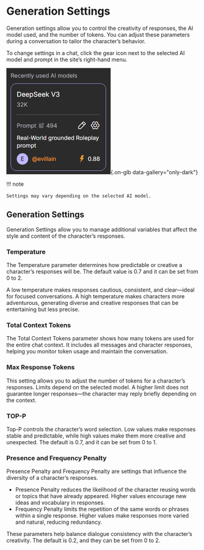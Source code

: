 # Generation Settings

Generation settings allow you to control the creativity of responses, the AI model used, and the number of tokens. You can adjust these parameters during a conversation to tailor the character’s behavior.

To change settings in a chat, click the gear icon next to the selected AI model and prompt in the site’s right-hand menu.

![](assets/image/generatin-settings.png){.on-glb data-gallery="only-dark"}

!!! note

	Settings may vary depending on the selected AI model.

## Generation Settings

Generation Settings allow you to manage additional variables that affect the style and content of the character’s responses.

### Temperature

The Temperature parameter determines how predictable or creative a character’s responses will be. The default value is 0.7 and it can be set from 0 to 2.

A low temperature makes responses cautious, consistent, and clear—ideal for focused conversations. A high temperature makes characters more adventurous, generating diverse and creative responses that can be entertaining but less precise.

### Total Context Tokens

The Total Context Tokens parameter shows how many tokens are used for the entire chat context. It includes all messages and character responses, helping you monitor token usage and maintain the conversation.

### Max Response Tokens

This setting allows you to adjust the number of tokens for a character’s responses. Limits depend on the selected model. A higher limit does not guarantee longer responses—the character may reply briefly depending on the context.

### TOP-P

Top-P controls the character’s word selection. Low values make responses stable and predictable, while high values make them more creative and unexpected. The default is 0.7, and it can be set from 0 to 1.

### Presence and Frequency Penalty

Presence Penalty and Frequency Penalty are settings that influence the diversity of a character’s responses.

- Presence Penalty reduces the likelihood of the character reusing words or topics that have already appeared. Higher values encourage new ideas and vocabulary in responses.
- Frequency Penalty limits the repetition of the same words or phrases within a single response. Higher values make responses more varied and natural, reducing redundancy.

These parameters help balance dialogue consistency with the character’s creativity. The default is 0.2, and they can be set from 0 to 2.
